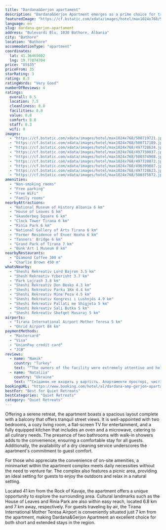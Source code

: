 ```yaml
---
title: "Dardana&Gerjon apartament"
description: "Dardana&Gerjon Apartment emerges as a prime choice for travelers seeking a blend of comfort and convenience in Bathore."
featuredImage: "https://cf.bstatic.com/xdata/images/hotel/max1024x768/500719721.jpg?k=ce8b2f3921a0623c7e7f8154847b197332dec2aebdb7a2e9a28188749bf79ea6&o=&hp=1"
language: en
slug: dardana-gerjon-apartament
address: "Bulevardi Blu, 1030 Bathore, Albania"
city: "Bathore"
location: "Bathore"
accommodationType: "apartment"
coordinates:
  lat: 41.36465002
  lng: 19.77074704
price: "US$35"
priceFrom: 35
starRating: 3
rating: 8.5
ratingWords: "Very Good"
numberOfReviews: 4
ratings:
  overall: 8.5
  location: 7.5
  cleanliness: 8.8
  facilities: 8.8
  value: 8.8
  comfort: 8.8
  staff: 8.3
  wifi: 0
images:
  - "https://cf.bstatic.com/xdata/images/hotel/max1024x768/500719721.jpg?k=ce8b2f3921a0623c7e7f8154847b197332dec2aebdb7a2e9a28188749bf79ea6&o=&hp=1"
  - "https://cf.bstatic.com/xdata/images/hotel/max1024x768/500717189.jpg?k=49d2e55aa33f8a03d7fba7dc8fb884c934dcbe7958eb3a65eaed7978dc59828f&o=&hp=1"
  - "https://cf.bstatic.com/xdata/images/hotel/max1024x768/497728624.jpg?k=ea021758ca432633d68dfba86a7a10f22a782958593a1d0fb7df541d697a4e47&o=&hp=1"
  - "https://cf.bstatic.com/xdata/images/hotel/max1024x768/497730037.jpg?k=1bfc696a1783f6598c7dca10971c5826eb66e930f52d8735ab50cbb0bb09ede1&o=&hp=1"
  - "https://cf.bstatic.com/xdata/images/hotel/max1024x768/500374908.jpg?k=f263b0d9f80daf29f76e1667bc800f01286e05f4d40427cfa35aceec7b729b28&o=&hp=1"
  - "https://cf.bstatic.com/xdata/images/hotel/max1024x768/497728072.jpg?k=912c0bd5b39c9e5c16f52d8f6e01c8b4a734ce05c3d45ad5607f96c7fd93e9ca&o=&hp=1"
  - "https://cf.bstatic.com/xdata/images/hotel/max1024x768/496399087.jpg?k=c9ad2f7fbdee3628ac000e8fe7eeaed61434a33a5bcf3bd6bd159cf1f84ac24f&o=&hp=1"
  - "https://cf.bstatic.com/xdata/images/hotel/max1024x768/497728623.jpg?k=c4940bb4946c4f6c9d880769e7676b4ffa626bbb6a254c64d8f386df2564172a&o=&hp=1"
  - "https://cf.bstatic.com/xdata/images/hotel/max1024x768/500375072.jpg?k=b31968f775c7c2891a63b222bd30f42c1681c43c052f72949f0cf13515593b83&o=&hp=1"
amenities:
  - "Non-smoking rooms"
  - "Free parking"
  - "Free WiFi"
  - "Family rooms"
nearbyAttractions:
  - "National Museum of History Albania 6 km"
  - "House of Leaves 6 km"
  - "Skanderbeg Square 6 km"
  - "Clock Tower Tirana 6 km"
  - "Rinia Park 6 km"
  - "National Gallery of Arts Tirana 6 km"
  - "Former Residence of Enver Hoxha 6 km"
  - "Tanners' Bridge 6 km"
  - "Grand Park of Tirana 7 km"
  - "Bunk'Art 1 Museum 8 km"
nearbyRestaurants:
  - "Diamond Coffee 300 m"
  - "Charlie Brown 450 m"
whatsNearby:
  - "Sheshi Rekreativ Lord Bajron 3.5 km"
  - "Shesh Rekreativ Yzberisht 3.7 km"
  - "Park Lojrash 3.8 km"
  - "Sheshi Rekreativ Don Bosko 4.3 km"
  - "Sheshi Rekreativ Parku 1Km 4.4 km"
  - "Sheshi Rekreativ Mine Peza 4.5 km"
  - "Sheshi Rekreativ Kongresi i Lushnjës 4.9 km"
  - "Sheshi Rekreativ Pallati me Shigjeta 5 km"
  - "Sheshi Rekreativ Sali Butka 5 km"
  - "Sheshi Rekreativ Shefqet Musaraj 5 km"
airports:
  - "Tirana International Airport Mother Teresa 5 km"
  - "Ohrid Airport 84 km"
paymentMethods:
  - "Mastercard"
  - "Visa"
  - "UnionPay credit card"
  - "JCB"
reviews:
  - name: "Namik"
    country: "Turkey"
    text: "“The owners of the facility were extremely attentive and helpful, they answered all our questions. We would like to stay here again when I come again.”"
  - name: "Nataliia"
    country: "Ukraine"
    text: "“Сніданок не входить у вартість. Апартаменти просторі, чисті, всі зручності є.”"
bookingURL: "https://www.booking.com/hotel/al/dardana-amp-gerjon-apartamen.en-gb.html?aid=8035640"
bestFor: "Best for Quiet Retreats"
bestCategories: "Quiet Retreats"
category: "Quiet Retreats"
---
```


Offering a serene retreat, the apartment boasts a spacious layout complete with a balcony that offers tranquil street views. It is well-appointed with two bedrooms, a cozy living room, a flat-screen TV for entertainment, and a fully equipped kitchen that includes an oven and a microwave, catering to all culinary needs. The presence of two bathrooms with walk-in showers adds to the convenience, ensuring a comfortable stay for all guests. Additionally, the availability of a dry cleaning service underscores the apartment's commitment to guest comfort.

For those who appreciate the convenience of on-site amenities, a minimarket within the apartment complex meets daily necessities without the need to venture far. The complex also features a picnic area, providing an ideal setting for guests to enjoy the outdoors and relax in a natural setting.

Located 41 km from the Rock of Kavaje, the apartment offers a unique opportunity to explore the surrounding area. Cultural landmarks such as the House of Leaves and Rinia Park are also within easy reach, located 6.8 km and 7 km away, respectively. For guests traveling by air, the Tirana International Mother Teresa Airport is conveniently situated just 7 km from the apartment, making Dardana&Gerjon Apartment an excellent choice for both short and extended stays in the region.